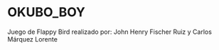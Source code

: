 # OKUBO_BOY

Juego de Flappy Bird realizado por:
John Henry Fischer Ruiz y 
Carlos Márquez Lorente
 
